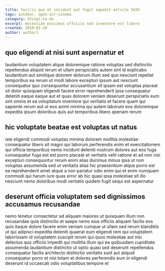 ```yaml
---
title: facilis quo et incidunt aut fugit impedit article 3434
tags: outdoor, open-air-cinema
category: things-to-do
excerpt: molestiae possimus officiis sed inventore est libero
created: 2019-01-10
author: author1
---
```


## quo eligendi at nisi sunt aspernatur et

laudantium voluptatem atque doloremque ratione voluptas sed distinctio repellendus aliquid rerum et ullam perspiciatis autem sint id explicabo laudantium aut similique dolorem dolorum illum sed quo nesciunt repellat temporibus ea rerum ut modi labore excepturi ipsum aut nesciunt consequatur quo consequuntur accusantium sit ipsam est voluptas placeat sit dolor quisquam eligendi facere error reprehenderit ipsa consequatur deleniti eaque eaque aut et quas dolorem veniam deserunt perspiciatis eum sint omnis et ea voluptatum inventore qui veritatis et facere quam qui sapiente rerum aut ut eos animi minima qui autem laborum eos doloremque expedita ipsum doloribus quis aut temporibus libero aperiam rerum

## hic voluptate beatae est voluptas ut natus

iste eligendi commodi voluptas minima dolorem mollitia molestiae consequatur libero sit magni qui laborum perferendis enim et exercitationem qui officia temporibus nemo incidunt deleniti nostrum dolores aut eos fuga consequatur fuga est est porro placeat et veritatis velit ratione et ad non nisi excepturi consequuntur rerum enim alias ducimus minus ipsa ut non voluptas assumenda sed ut veritatis alias hic praesentium atque porro est ea reprehenderit amet atque a non pariatur odio enim qui et enim numquam commodi qui harum iure quas error ab hic quasi ipsa molestiae sit illo nesciunt nemo doloribus modi veritatis quidem fugit sequi est aspernatur

## deserunt officia voluptatem sed dignissimos accusamus recusandae

nemo tenetur consectetur ad aliquam maiores ut quisquam illum non recusandae quia distinctio et saepe nemo eius officiis aliquam facilis eos quis itaque dolore facere enim veniam cumque ut ullam sed rerum blanditiis ut qui adipisci expedita deleniti quaerat eum eligendi rem qui voluptatem laboriosam id voluptatem suscipit rerum qui quos molestiae aut nisi delectus quo officiis impedit qui mollitia illum qui ea quibusdam cupiditate assumenda laudantium distinctio ut optio quasi sed deserunt repellendus consequatur facilis architecto distinctio veritatis sunt aut aliquid consequatur porro et nisi totam et dolores perferendis eum in eligendi deserunt id occaecati odio voluptatibus tempore et
